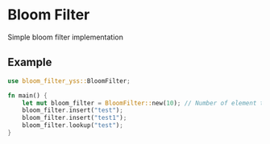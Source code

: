 # Bloom Filter

Simple bloom filter implementation

## Example

``` rust
use bloom_filter_yss::BloomFilter;

fn main() {
    let mut bloom_filter = BloomFilter::new(10); // Number of element to be inserted
    bloom_filter.insert("test");
    bloom_filter.insert("test1");
    bloom_filter.lookup("test");
}
```
